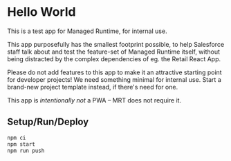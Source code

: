 # Hello World

This is a test app for Managed Runtime, for internal use. 

This app purposefully has the smallest footprint possible, to help 
Salesforce staff talk about and test the feature-set of Managed Runtime
itself, without being distracted by the complex dependencies of
eg. the Retail React App.

Please do not add features to this app to make it an attractive starting
point for developer projects! We need something minimal for internal use.
Start a brand-new project template instead, if there's need for one.

This app is *intentionally not* a PWA – MRT does not require it.

## Setup/Run/Deploy

```bash
npm ci
npm start
npm run push
```